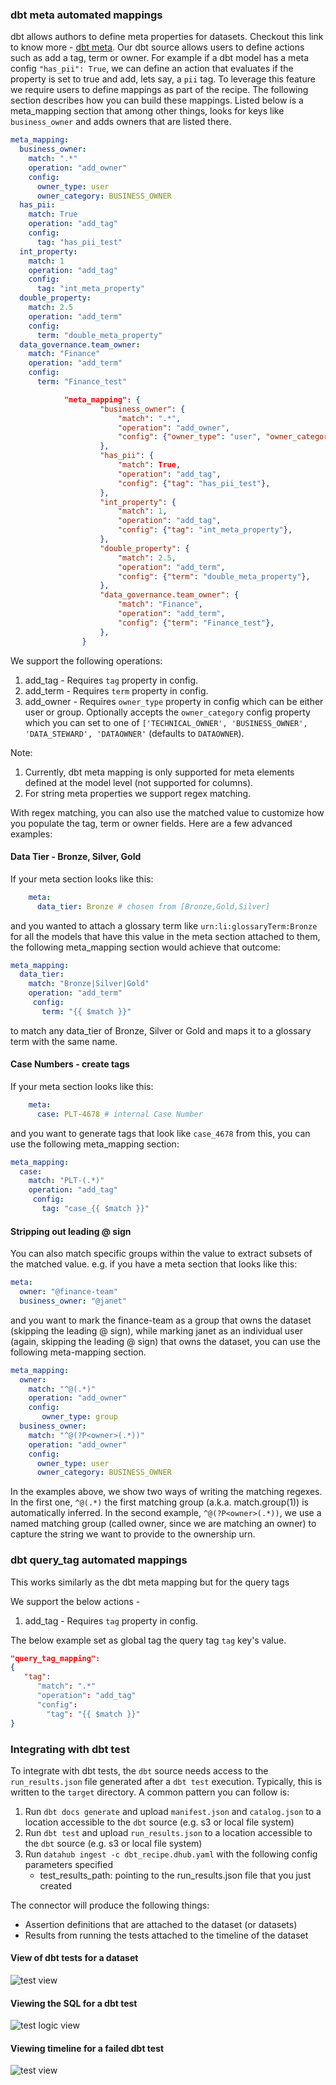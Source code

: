 ### dbt meta automated mappings
dbt allows authors to define meta properties for datasets. Checkout this link to know more - [dbt meta](https://docs.getdbt.com/reference/resource-configs/meta). Our dbt source allows users to define
actions such as add a tag, term or owner. For example if a dbt model has a meta config ```"has_pii": True```, we can define an action
that evaluates if the property is set to true and add, lets say, a ```pii``` tag.
To leverage this feature we require users to define mappings as part of the recipe. The following section describes how you can build these mappings. Listed below is a meta_mapping section that among other things, looks for keys like `business_owner` and adds owners that are listed there.

<Tabs>
<TabItem value="yaml" label="YAML" default>

```yaml
meta_mapping:
  business_owner:
    match: ".*"
    operation: "add_owner"
    config:
      owner_type: user
      owner_category: BUSINESS_OWNER
  has_pii:
    match: True
    operation: "add_tag"
    config:
      tag: "has_pii_test"
  int_property:
    match: 1
    operation: "add_tag"
    config:
      tag: "int_meta_property"
  double_property:
    match: 2.5
    operation: "add_term"
    config:
      term: "double_meta_property"
  data_governance.team_owner:
    match: "Finance"
    operation: "add_term"
    config:
      term: "Finance_test"
```
</TabItem>
<TabItem value="json" label="JSON">

```json
            "meta_mapping": {
                    "business_owner": {
                        "match": ".*",
                        "operation": "add_owner",
                        "config": {"owner_type": "user", "owner_category": "BUSINESS_OWNER"},
                    },
                    "has_pii": {
                        "match": True,
                        "operation": "add_tag",
                        "config": {"tag": "has_pii_test"},
                    },
                    "int_property": {
                        "match": 1,
                        "operation": "add_tag",
                        "config": {"tag": "int_meta_property"},
                    },
                    "double_property": {
                        "match": 2.5,
                        "operation": "add_term",
                        "config": {"term": "double_meta_property"},
                    },
                    "data_governance.team_owner": {
                        "match": "Finance",
                        "operation": "add_term",
                        "config": {"term": "Finance_test"},
                    },
                }
```
</TabItem>
</Tabs>

We support the following operations:
1. add_tag - Requires ```tag``` property in config.
2. add_term - Requires ```term``` property in config.
3. add_owner - Requires ```owner_type``` property in config which can be either user or group. Optionally accepts the ```owner_category``` config property which you can set to one of ```['TECHNICAL_OWNER', 'BUSINESS_OWNER', 'DATA_STEWARD', 'DATAOWNER'``` (defaults to `DATAOWNER`).

Note:
1. Currently, dbt meta mapping is only supported for meta elements defined at the model level (not supported for columns).
2. For string meta properties we support regex matching.

With regex matching, you can also use the matched value to customize how you populate the tag, term or owner fields. Here are a few advanced examples:

#### Data Tier - Bronze, Silver, Gold

If your meta section looks like this:
```yaml
    meta:
      data_tier: Bronze # chosen from [Bronze,Gold,Silver]
```
and you wanted to attach a glossary term like `urn:li:glossaryTerm:Bronze` for all the models that have this value in the meta section attached to them, the following meta_mapping section would achieve that outcome:
```yaml
meta_mapping:
  data_tier:
    match: "Bronze|Silver|Gold"
    operation: "add_term"
     config:
       term: "{{ $match }}"
```
to match any data_tier of Bronze, Silver or Gold and maps it to a glossary term with the same name.

#### Case Numbers - create tags
If your meta section looks like this:
```yaml
    meta:
      case: PLT-4678 # internal Case Number
```
and you want to generate tags that look like `case_4678` from this, you can use the following meta_mapping section:
```yaml
meta_mapping:
  case:
    match: "PLT-(.*)"
    operation: "add_tag"
     config:
       tag: "case_{{ $match }}"
```

#### Stripping out leading @ sign

You can also match specific groups within the value to extract subsets of the matched value. e.g. if you have a meta section that looks like this:
```yaml
meta:
  owner: "@finance-team"
  business_owner: "@janet"
```
and you want to mark the finance-team as a group that owns the dataset (skipping the leading @ sign), while marking janet as an individual user (again, skipping the leading @ sign) that owns the dataset, you can use the following meta-mapping section. 
```yaml
meta_mapping:
  owner:
    match: "^@(.*)"
    operation: "add_owner"
    config:
       owner_type: group
  business_owner:
    match: "^@(?P<owner>(.*))"
    operation: "add_owner"
    config:
      owner_type: user
      owner_category: BUSINESS_OWNER
```
In the examples above, we show two ways of writing the matching regexes. In the first one, `^@(.*)` the first matching group (a.k.a. match.group(1)) is automatically inferred. In the second example, `^@(?P<owner>(.*))`, we use a named matching group (called owner, since we are matching an owner) to capture the string we want to provide to the ownership urn.


### dbt query_tag automated mappings
This works similarly as the dbt meta mapping but for the query tags 

We support the below actions -
1. add_tag - Requires ```tag``` property in config.

The below example set as global tag the query tag `tag` key's value. 
```json
"query_tag_mapping":
{
   "tag":
      "match": ".*"
      "operation": "add_tag"
      "config":
        "tag": "{{ $match }}"
}
```

### Integrating with dbt test

To integrate with dbt tests, the `dbt` source needs access to the `run_results.json` file generated after a `dbt test` execution. Typically, this is written to the `target` directory. A common pattern you can follow is:
1. Run `dbt docs generate` and upload `manifest.json` and `catalog.json` to a location accessible to the `dbt` source (e.g. s3 or local file system)
2. Run `dbt test` and upload `run_results.json` to a location accessible to the `dbt` source (e.g. s3 or local file system)
3. Run `datahub ingest -c dbt_recipe.dhub.yaml` with the following config parameters specified
   * test_results_path: pointing to the run_results.json file that you just created

The connector will produce the following things:
- Assertion definitions that are attached to the dataset (or datasets)
- Results from running the tests attached to the timeline of the dataset

#### View of dbt tests for a dataset
![test view](https://raw.githubusercontent.com/datahub-project/static-assets/main/imgs/dbt-tests-view.png)
#### Viewing the SQL for a dbt test
![test logic view](https://raw.githubusercontent.com/datahub-project/static-assets/main/imgs/dbt-test-logic-view.png)
#### Viewing timeline for a failed dbt test
![test view](https://raw.githubusercontent.com/datahub-project/static-assets/main/imgs/dbt-tests-failure-view.png)



